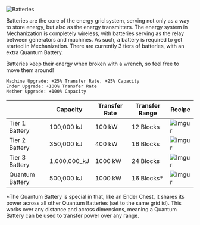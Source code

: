 ![Batteries](https://i.imgur.com/pGe7hni.png?1)

Batteries are the core of the energy grid system, serving not only as a way to store energy, but also as the energy transmitters. The energy system in Mechanization is completely wireless, with batteries serving as the relay between generators and machines. As such, a battery is required to get started in Mechanization. There are currently 3 tiers of batteries, with an extra Quantum Battery.

Batteries keep their energy when broken with a wrench, so feel free to move them around!

```
Machine Upgrade: +25% Transfer Rate, +25% Capacity
Ender Upgrade: +100% Transfer Rate
Nether Upgrade: +100% Capacity
```
| | Capacity | Transfer Rate | Transfer Range | Recipe |
|-|----------|---------------|----------------|--------|
| Tier 1 Battery | 100,000 kJ | 100 kW | 12 Blocks | ![Imgur](https://i.imgur.com/oFEqKIq.png) |
| Tier 2 Battery | 350,000 kJ | 400 kW | 16 Blocks | ![Imgur](https://i.imgur.com/Rtg01f9.png) |
| Tier 3 Battery | 1,000,000_kJ | 1000 kW | 24 Blocks | ![Imgur](https://i.imgur.com/dxxEkn0.png) |
| Quantum Battery | 500,000 kJ | 1000 kW | 16 Blocks* | ![Imgur](https://i.imgur.com/Wa37SjT.png) |

*The Quantum Battery is special in that, like an Ender Chest, it shares its power across all other Quantum Batteries (set to the same grid id). This works over any distance and across dimensions, meaning a Quantum Battery can be used to transfer power over any range.
